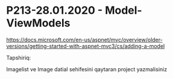 # P213-28.01.2020 - Model-ViewModels

https://docs.microsoft.com/en-us/aspnet/mvc/overview/older-versions/getting-started-with-aspnet-mvc3/cs/adding-a-model

Tapshiriq:

Imagelist ve Image datial sehifesini qaytaran project yazmalisiniz
